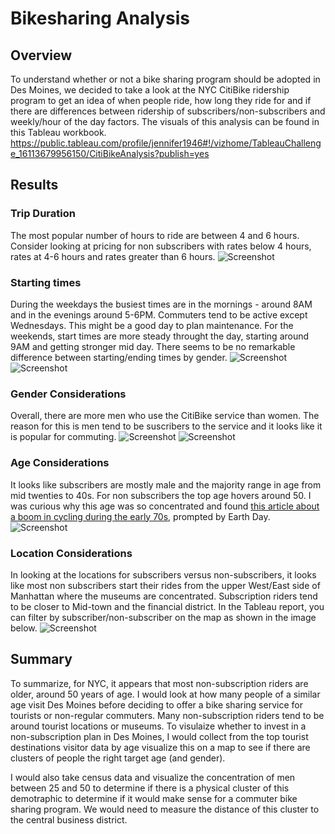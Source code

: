 # Bikesharing Analysis

## Overview
To understand whether or not a bike sharing program should be adopted in Des Moines, we decided to take a look at the NYC CitiBike ridership program to get an idea of when people ride, how long they ride for and if there are differences between ridership of subscribers/non-subscribers and weekly/hour of the day factors. The visuals of this analysis can be found in this Tableau workbook.
https://public.tableau.com/profile/jennifer1946#!/vizhome/TableauChallenge_16113679956150/CitiBikeAnalysis?publish=yes

## Results
### Trip Duration
The most popular number of hours to ride are between 4 and 6 hours. Consider looking at pricing for non subscribers with rates below 4 hours, rates at 4-6 hours and rates greater than 6 hours.
![Screenshot](https://user-images.githubusercontent.com/72076683/105611075-d53dfc00-5d78-11eb-8b7f-11d454c0fb45.png)

### Starting times
During the weekdays the busiest times are in the mornings - around 8AM and in the evenings around 5-6PM. Commuters tend to be active except Wednesdays. This might be a good day to plan maintenance. For the weekends, start times are more steady throught the day, starting around 9AM and getting stronger mid day. There seems to be no remarkable difference between starting/ending times by gender.
![Screenshot](https://user-images.githubusercontent.com/72076683/105611111-1209f300-5d79-11eb-8219-9ac9c1346098.png)
![Screenshot](https://user-images.githubusercontent.com/72076683/105611147-3bc31a00-5d79-11eb-9aa5-8c06ccd28fbd.png)

### Gender Considerations
Overall, there are more men who use the CitiBike service than women. The reason for this is men tend to be suscribers to the service and it looks like it is popular for commuting. 
![Screenshot](https://user-images.githubusercontent.com/72076683/105611099-f6065180-5d78-11eb-8897-90bb98eb0b73.png)
![Screenshot](https://user-images.githubusercontent.com/72076683/105611170-572e2500-5d79-11eb-9120-eceed846c589.png)

### Age Considerations
It looks like subscribers are mostly male and the majority range in age from mid twenties to 40s. For non subscribers the top age hovers around 50. I was curious why this age was so concentrated and found [this article about a boom in cycling during the early 70s](https://archive.curbed.com/2017/6/28/15886810/bike-transportation-cycling-urban-design-bike-boom), prompted by Earth Day. 
![Screenshot](https://user-images.githubusercontent.com/72076683/105613372-b5620480-5d87-11eb-96dc-bbe3fe90f209.png)

### Location Considerations
In looking at the locations for subscribers versus non-subscribers, it looks like most non subscribers start their rides from the upper West/East side of Manhattan where the museums are concentrated. Subscription riders tend to be closer to Mid-town and the financial district. In the Tableau report, you can filter by subscriber/non-subscriber on the map as shown in the image below.
![Screenshot](https://user-images.githubusercontent.com/72076683/105613389-d75b8700-5d87-11eb-90a8-12eaa1a86432.png)

## Summary
To summarize, for NYC, it appears that most non-subscription riders are older, around 50 years of age. I would look at how many people of a similar age visit Des Moines before deciding to offer a bike sharing service for tourists or non-regular commuters. Many non-subscription riders tend to be around tourist locations or museums. To visulaize whether to invest in a non-subscription plan in Des Moines, I would collect from the top tourist destinations visitor data by age visualize this on a map to see if there are clusters of people the right target age (and gender).

I would also take census data and visualize the concentration of men between 25 and 50 to determine if there is a physical cluster of this demotraphic to determine if it would make sense for a commuter bike sharing program. We would need to measure the distance of this cluster to the central business district.
